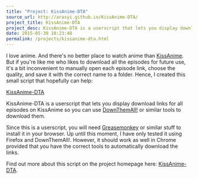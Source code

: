```yaml
---
title: "Project: KissAnime-DTA"
source_url: http://arasyi.github.io/KissAnime-DTA/
project_title: KissAnime-DTA
project_desc: KissAnime-DTA is a userscript that lets you display download links for all episodes on KissAnime so you can use DownThemAll! or similar tools to download them.
date: 2015-05-30 10:23:48
permalink: /projects/kissanime-dta.html
---
```


I love anime. And there's no better place to watch anime than [KissAnime][1]. But if you're like me who likes to download all the episodes for future use, it's a bit inconvenient to manually open each episode link, choose the quality, and save it with the correct name to a folder. Hence, I created this small script that hopefully can help: 

[KissAnime-DTA][2]

KissAnime-DTA is a userscript that lets you display download links for all episodes on KissAnime so you can use [DownThemAll!][3] or similar tools to download them.

Since this is a userscript, you will need [Greasemonkey][4] or similar stuff to install it in your browser.
Up until this moment, I have only tested it using Firefox and DownThemAll!. 
However, it should work as well in Chrome provided that you have the correct tools to automatically download the links.

Find out more about this script on the project homepage here: [KissAnime-DTA][2].

[1]: http://kissanime.com
[2]: http://arasyi.github.io/KissAnime-DTA/
[3]: http://www.downthemall.net/
[4]: http://www.greasespot.net/